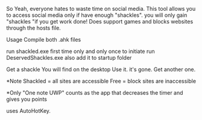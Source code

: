 So Yeah, everyone hates to waste time on social media. This tool allows you to access social media only if have enough "shackles". you will only gain "shackles "if you get work done!  Does support games and blocks websites through the hosts file.



Usage
  Compile both .ahk files

 
run shackled.exe first time only and only once to initiate 
run DeservedShackles.exe also add it to startup folder

Get a shackle
You will find on the desktop
Use it. it's gone. Get another one.







*Note
 Shackled = all sites are accessible
 Free = block sites are inaccessible

*Only "One note UWP" counts as the app that decreases the timer and gives you points






uses AutoHotKey.
